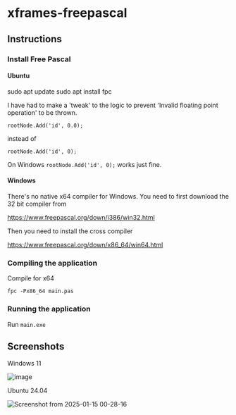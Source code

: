 # xframes-freepascal

## Instructions

### Install Free Pascal

#### Ubuntu

sudo apt update
sudo apt install fpc

I have had to make a 'tweak' to the logic to prevent 'Invalid floating point operation' to be thrown.

`rootNode.Add('id', 0.0);`

instead of

`rootNode.Add('id', 0);`

On Windows `rootNode.Add('id', 0);` works just fine.

#### Windows

There's no native x64 compiler for Windows. You need to first download the 32 bit compiler from

https://www.freepascal.org/down/i386/win32.html

Then you need to install the cross compiler

https://www.freepascal.org/down/x86_64/win64.html

### Compiling the application

Compile for x64

`fpc -Px86_64 main.pas`

### Running the application

Run `main.exe`

## Screenshots

Windows 11

![image](https://github.com/user-attachments/assets/a962ec9b-03e0-4ff5-9335-f8e82f3cb4c6)

Ubuntu 24.04

![Screenshot from 2025-01-15 00-28-16](https://github.com/user-attachments/assets/8edaa163-ce4c-47fa-bd88-ce00fea050fa)
